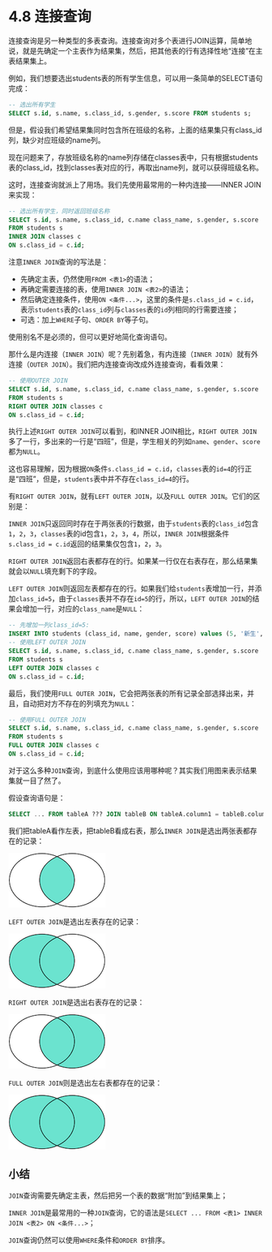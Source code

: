 # 4.8 连接查询

连接查询是另一种类型的多表查询。连接查询对多个表进行JOIN运算，简单地说，就是先确定一个主表作为结果集，然后，把其他表的行有选择性地“连接”在主表结果集上。

例如，我们想要选出students表的所有学生信息，可以用一条简单的SELECT语句完成：

```sql
-- 选出所有学生
SELECT s.id, s.name, s.class_id, s.gender, s.score FROM students s;
```

但是，假设我们希望结果集同时包含所在班级的名称，上面的结果集只有class_id列，缺少对应班级的name列。

现在问题来了，存放班级名称的name列存储在classes表中，只有根据students表的class_id，找到classes表对应的行，再取出name列，就可以获得班级名称。

这时，连接查询就派上了用场。我们先使用最常用的一种内连接——INNER JOIN来实现：

```sql
-- 选出所有学生，同时返回班级名称
SELECT s.id, s.name, s.class_id, c.name class_name, s.gender, s.score
FROM students s
INNER JOIN classes c
ON s.class_id = c.id;
```

注意`INNER JOIN`查询的写法是：

- 先确定主表，仍然使用`FROM <表1>`的语法；
- 再确定需要连接的表，使用`INNER JOIN <表2>`的语法；
- 然后确定连接条件，使用`ON <条件...>`，这里的条件是`s.class_id = c.id`，表示`students`表的`class_id`列与`classes`表的`id`列相同的行需要连接；
- 可选：加上`WHERE`子句、`ORDER BY`等子句。

使用别名不是必须的，但可以更好地简化查询语句。

那什么是内连接（`INNER JOIN`）呢？先别着急，有内连接（`INNER JOIN`）就有外连接（`OUTER JOIN`）。我们把内连接查询改成外连接查询，看看效果：

```sql
-- 使用OUTER JOIN
SELECT s.id, s.name, s.class_id, c.name class_name, s.gender, s.score
FROM students s
RIGHT OUTER JOIN classes c
ON s.class_id = c.id;
```

执行上述`RIGHT OUTER JOIN`可以看到，和INNER JOIN相比，`RIGHT OUTER JOIN`多了一行，多出来的一行是“四班”，但是，学生相关的列如`name`、`gender`、`score`都为`NULL`。

这也容易理解，因为根据`ON`条件`s.class_id = c.id`，`classes`表的`id=4`的行正是“四班”，但是，`students`表中并不存在`class_id=4`的行。

有`RIGHT OUTER JOIN`，就有`LEFT OUTER JOIN`，以及`FULL OUTER JOIN`。它们的区别是：

`INNER JOIN`只返回同时存在于两张表的行数据，由于`students`表的`class_id`包含`1`，`2`，`3`，`classes`表的id包含`1`，`2`，`3`，`4`，所以，`INNER JOIN`根据条件`s.class_id = c.id`返回的结果集仅包含`1`，`2`，`3`。

`RIGHT OUTER JOIN`返回右表都存在的行。如果某一行仅在右表存在，那么结果集就会以`NULL`填充剩下的字段。

`LEFT OUTER JOIN`则返回左表都存在的行。如果我们给`students`表增加一行，并添加`class_id=5`，由于`classes`表并不存在`id=5`的行，所以，`LEFT OUTER JOIN`的结果会增加一行，对应的`class_name`是`NULL`：

```sql
-- 先增加一列class_id=5:
INSERT INTO students (class_id, name, gender, score) values (5, '新生', 'M', 88);
-- 使用LEFT OUTER JOIN
SELECT s.id, s.name, s.class_id, c.name class_name, s.gender, s.score
FROM students s
LEFT OUTER JOIN classes c
ON s.class_id = c.id;
```

最后，我们使用`FULL OUTER JOIN`，它会把两张表的所有记录全部选择出来，并且，自动把对方不存在的列填充为`NULL`：

```sql
-- 使用FULL OUTER JOIN
SELECT s.id, s.name, s.class_id, c.name class_name, s.gender, s.score
FROM students s
FULL OUTER JOIN classes c
ON s.class_id = c.id;
```

对于这么多种`JOIN`查询，到底什么使用应该用哪种呢？其实我们用图来表示结果集就一目了然了。

假设查询语句是：

```sql
SELECT ... FROM tableA ??? JOIN tableB ON tableA.column1 = tableB.column2;
```

我们把tableA看作左表，把tableB看成右表，那么`INNER JOIN`是选出两张表都存在的记录：

![](./pic/1.png)

`LEFT OUTER JOIN`是选出左表存在的记录：

![](./pic/2.png)

`RIGHT OUTER JOIN`是选出右表存在的记录：

![](./pic/3.png)

`FULL OUTER JOIN`则是选出左右表都存在的记录：

![](./pic/4.png)

## 小结
`JOIN`查询需要先确定主表，然后把另一个表的数据“附加”到结果集上；

`INNER JOIN`是最常用的一种`JOIN`查询，它的语法是`SELECT ... FROM <表1> INNER JOIN <表2> ON <条件...>`；

`JOIN`查询仍然可以使用`WHERE`条件和`ORDER BY`排序。